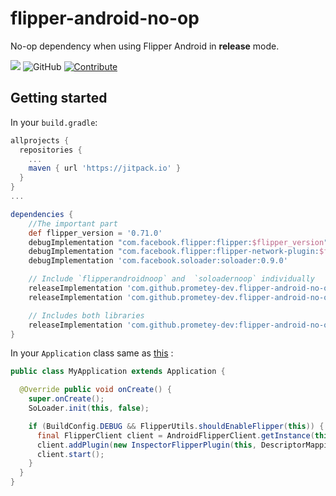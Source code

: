 # flipper-android-no-op
No-op dependency when using Flipper Android in **release** mode.

[![](https://jitpack.io/v/prometey-dev/flipper-android-no-op.svg)](https://jitpack.io/#prometey-dev/flipper-android-no-op)
![GitHub](https://img.shields.io/github/license/theglenn/flipper-android-no-op.svg)
[![Contribute](https://img.shields.io/badge/contributions-friendly-b44ac1.svg)](https://egghead.io/series/how-to-contribute-to-an-open-source-project-on-github)

## Getting started

In your `build.gradle`:

```groovy
allprojects {
  repositories {
    ...
    maven { url 'https://jitpack.io' }
  }
}
...

dependencies {
    //The important part
    def flipper_version = '0.71.0'
    debugImplementation "com.facebook.flipper:flipper:$flipper_version"
    debugImplementation "com.facebook.flipper:flipper-network-plugin:$flipper_version"
    debugImplementation 'com.facebook.soloader:soloader:0.9.0'

    // Include `flipperandroidnoop` and  `soloadernoop` individually
    releaseImplementation 'com.github.prometey-dev.flipper-android-no-op:flipperandroidnoop:0.6.1'
    releaseImplementation 'com.github.prometey-dev.flipper-android-no-op:soloadernoop:0.4.0'

    // Includes both libraries
    releaseImplementation 'com.github.prometey-dev:flipper-android-no-op:0.6.1'
}
```

In your `Application` class same as [this](https://fbflipper.com/docs/getting-started/android-native#application-setup) :
```java
public class MyApplication extends Application {

  @Override public void onCreate() {
    super.onCreate();
    SoLoader.init(this, false);

    if (BuildConfig.DEBUG && FlipperUtils.shouldEnableFlipper(this)) {
      final FlipperClient client = AndroidFlipperClient.getInstance(this);
      client.addPlugin(new InspectorFlipperPlugin(this, DescriptorMapping.withDefaults()));
      client.start();
    }
  }
}
```
